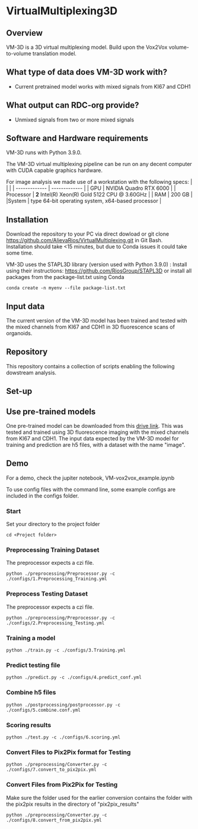 # VirtualMultiplexing3D
## Overview
VM-3D is a 3D virtual multiplexing model. Build upon the Vox2Vox volume-to-volume translation model.

## What type of data does VM-3D work with?
- Current pretrained model works with mixed signals from KI67 and CDH1
## What output can RDC-org provide?
- Unmixed signals from two or more mixed signals
## Software and Hardware requirements
VM-3D runs with Python 3.9.0.

The VM-3D virtual multiplexing pipeline can be run on any decent computer with CUDA capable graphics hardware.

For image analysis we made use of a workstation with the following specs:
| | |
| ------------- | ------------- |
| GPU |		NVIDIA Quadro RTX 6000 |
| Processor | **2**	Intel(R) Xeon(R) Gold 5122 CPU @ 3.60GHz  |
| RAM |	200 GB |
|System | type	64-bit operating system, x64-based processor |


## Installation
Download the repository to your PC via direct dowload or git clone https://github.com/AlievaRios/VirtualMultiplexing.git in Git Bash.\
Installation should take <15 minutes, but due to Conda issues it could take some time.

VM-3D uses the STAPL3D library (version used with Python 3.9.0) :
Install using their instructions: https://github.com/RiosGroup/STAPL3D
or install all packages from the package-list.txt using Conda 
```
conda create -n myenv --file package-list.txt
```

## Input data
The current version of the VM-3D model has been trained and tested with the mixed channels from KI67 and CDH1 in 3D fluorescence scans of organoids.

## Repository
This repository contains a collection of scripts enabling the following dowstream analysis.

## Set-up

## Use pre-trained models

One pre-trained model can be downloaded from this [drive link](https://drive.google.com/file/d/1lxCriTK1MnWaDFuEir01BsZMumcmL5SF/view?usp=share_link). This was tested and trained using 3D fluorescence imaging with the mixed channels from KI67 and CDH1.
The input data expected by the VM-3D model for training and prediction are h5 files, with a dataset with the name "image".


## Demo

For a demo, check the jupiter notebook, VM-vox2vox_example.ipynb

To use config files with the command line, some example configs are included in the configs folder.

### Start
Set your directory to the project folder
```
cd <Project folder>
```

### Preprocessing Training Dataset
The preprocessor expects a czi file.
```
python ./preprocessing/Preprocessor.py -c ./configs/1.Preprocessing_Training.yml
```

### Preprocess Testing Dataset
The preprocessor expects a czi file.
```
python ./preprocessing/Preprocessor.py -c ./configs/2.Preprocessing_Testing.yml
```


### Training a model
```
python ./train.py -c ./configs/3.Training.yml
```

### Predict testing file
```
python ./predict.py -c ./configs/4.predict_conf.yml
```

### Combine h5 files
```
python ./postprocessing/postprocessor.py -c ./configs/5.combine.conf.yml
```

### Scoring results
```
python ./test.py -c ./configs/6.scoring.yml
```

### Convert Files to Pix2Pix format for Testing
```
python ./preprocessing/Converter.py -c ./configs/7.convert_to_pix2pix.yml
```

### Convert Files from Pix2Pix for Testing
Make sure the folder used for the earlier conversion contains the folder with the pix2pix results in the directory of "pix2pix_results"
```
python ./preprocessing/Converter.py -c ./configs/8.convert_from_pix2pix.yml
```



